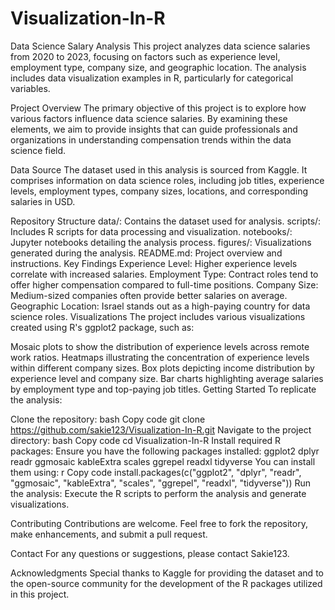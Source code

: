 # Visualization-In-R
Data Science Salary Analysis
This project analyzes data science salaries from 2020 to 2023, focusing on factors such as experience level, employment type, company size, and geographic location. The analysis includes data visualization examples in R, particularly for categorical variables.

Project Overview
The primary objective of this project is to explore how various factors influence data science salaries. By examining these elements, we aim to provide insights that can guide professionals and organizations in understanding compensation trends within the data science field.

Data Source
The dataset used in this analysis is sourced from Kaggle. It comprises information on data science roles, including job titles, experience levels, employment types, company sizes, locations, and corresponding salaries in USD.

Repository Structure
data/: Contains the dataset used for analysis.
scripts/: Includes R scripts for data processing and visualization.
notebooks/: Jupyter notebooks detailing the analysis process.
figures/: Visualizations generated during the analysis.
README.md: Project overview and instructions.
Key Findings
Experience Level: Higher experience levels correlate with increased salaries.
Employment Type: Contract roles tend to offer higher compensation compared to full-time positions.
Company Size: Medium-sized companies often provide better salaries on average.
Geographic Location: Israel stands out as a high-paying country for data science roles.
Visualizations
The project includes various visualizations created using R's ggplot2 package, such as:

Mosaic plots to show the distribution of experience levels across remote work ratios.
Heatmaps illustrating the concentration of experience levels within different company sizes.
Box plots depicting income distribution by experience level and company size.
Bar charts highlighting average salaries by employment type and top-paying job titles.
Getting Started
To replicate the analysis:

Clone the repository:
bash
Copy code
git clone https://github.com/sakie123/Visualization-In-R.git
Navigate to the project directory:
bash
Copy code
cd Visualization-In-R
Install required R packages: Ensure you have the following packages installed:
ggplot2
dplyr
readr
ggmosaic
kableExtra
scales
ggrepel
readxl
tidyverse You can install them using:
r
Copy code
install.packages(c("ggplot2", "dplyr", "readr", "ggmosaic", "kableExtra", "scales", "ggrepel", "readxl", "tidyverse"))
Run the analysis: Execute the R scripts to perform the analysis and generate visualizations.

Contributing
Contributions are welcome. Feel free to fork the repository, make enhancements, and submit a pull request.


Contact
For any questions or suggestions, please contact Sakie123.

Acknowledgments
Special thanks to Kaggle for providing the dataset and to the open-source community for the development of the R packages utilized in this project.
